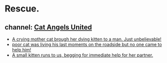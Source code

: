 # Rescue.
## channel: [Cat Angels United](https://www.youtube.com/@CatAngelsUnited)

- [A crying mother cat brough her dying kitten to a man. Just unbelievable!](https://youtu.be/M5CTlPFTpPI)
- [poor cat was living his last moments on the roadside but no one came to help him!](https://youtu.be/LJZQnjk6uao)
- [A small kitten runs to us, begging for immediate help for her partner.](https://youtu.be/lZiRKLZZLJs)

